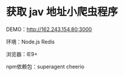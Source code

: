 # 获取 jav 地址小爬虫程序
DEMO：http://162.243.154.80:3000

环境：Node.js Redis

浏览器：IE9+

npm依赖包：superagent cheerio